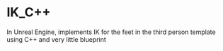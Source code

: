 # IK_C++
In Unreal Engine, implements IK for the feet in the third person template using C++ and very little blueprint
